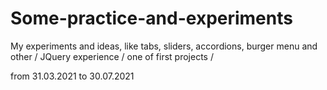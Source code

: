 # Some-practice-and-experiments
My experiments and ideas,
like tabs, sliders, accordions,
burger menu and other / 
JQuery experience /
one of first projects /

from 31.03.2021 to 30.07.2021
